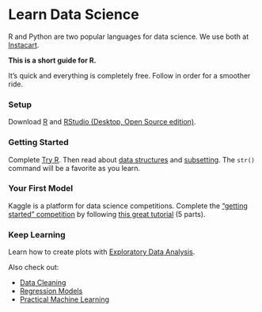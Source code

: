 # Learn Data Science

R and Python are two popular languages for data science. We use both at [Instacart](https://www.instacart.com).

**This is a short guide for R.**

It’s quick and everything is completely free. Follow in order for a smoother ride.

### Setup

Download [R](https://cran.rstudio.com/) and [RStudio (Desktop, Open Source edition)](https://www.rstudio.com/products/RStudio/).

### Getting Started

Complete [Try R](http://tryr.codeschool.com). Then read about [data structures](http://adv-r.had.co.nz/Data-structures.html) and [subsetting](http://adv-r.had.co.nz/Subsetting.html). The `str()` command will be a favorite as you learn.

### Your First Model

Kaggle is a platform for data science competitions. Complete the [“getting started” competition](https://www.kaggle.com/c/titanic) by following [this great tutorial](http://trevorstephens.com/post/72916401642/titanic-getting-started-with-r) (5 parts).

### Keep Learning

Learn how to create plots with [Exploratory Data Analysis](https://www.coursera.org/learn/exploratory-data-analysis).

Also check out:

- [Data Cleaning](https://www.coursera.org/learn/data-cleaning)
- [Regression Models](https://www.coursera.org/learn/regression-models)
- [Practical Machine Learning](https://www.coursera.org/learn/practical-machine-learning)

